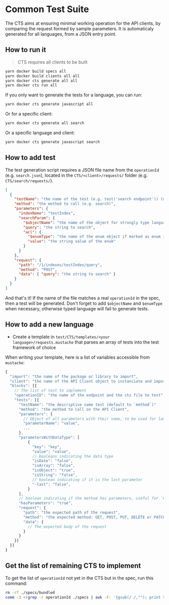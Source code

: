 # Common Test Suite

The CTS aims at ensuring minimal working operation for the API clients, by comparing the request formed by sample parameters.
It is automaticaly generated for all languages, from a JSON entry point.

## How to run it

> CTS requires all clients to be built

```bash
yarn docker build specs all
yarn docker build clients all all
yarn docker cts generate all all
yarn docker cts run all
```

If you only want to generate the tests for a language, you can run:

```bash
yarn docker cts generate javascript all
```

Or for a specific client:

```bash
yarn docker cts generate all search
```

Or a specific language and client:

```bash
yarn docker cts generate javascript search
```

## How to add test

The test generation script requires a JSON file name from the `operationId` (e.g. `search.json`), located in the `CTS/<client>/requests/` folder (e.g. `CTS/search/requests/`).

```json
[
  {
    "testName": "the name of the test (e.g. test('search endpoint')) (default: 'method')",
    "method": "the method to call (e.g. search)",
    "parameters": {
      "indexName": "testIndex",
      "searchParam": {
        "$objectName": "the name of the object for strongly type language, should be on every 'object' type (can be 'Object' if free-form)",
        "query": "the string to search",
        "acl": {
          "$enumType": "the name of the enum object if marked as enum in the spec",
          "value": "the string value of the enum"
        }
      }
    },
    "request": {
      "path": "/1/indexes/testIndex/query",
      "method": "POST",
      "data": { "query": "the string to search" }
    }
  }
]
```

And that's it! If the name of the file matches a real `operationId` in the spec, then a test will be generated.
Don't forget to add `$objectName` and `$enumType` when necessary, otherwise typed language will fail to generate tests.

## How to add a new language

- Create a template in `test/CTS/templates/<your language>/requests.mustache` that parses an array of tests into the test framework of choice

When writing your template, here is a list of variables accessible from `mustache`:

```js
{
  "import": "the name of the package or library to import",
  "client": "the name of the API Client object to instanciate and import",
  "blocks": [{
    // The list of test to implement
    "operationID": "the name of the endpoint and the cts file to test",
    "tests": [{
      "testName": "the descriptive name test (default to `method`)"
      "method": "the method to call on the API Client",
      "parameters": {
        // Object of all parameters with their name, to be used for languages that require the parameter name
        "parameterName": "value",
        ...
      },
      "parametersWithDataType": [
          {
            "key": "key",
            "value": "value",
            // booleans indicating the data type
            "isDate": "false",
            "isArray": "false",
            "isObject": "true",
            "isString": "false",
            // boolean indicating if it is the last parameter
            "-last": "false",
          }
      ],
      // boolean indicating if the method has parameters, useful for `GET` requests
      "hasParameters": "true",
      "request": {
        "path": "the expected path of the request",
        "method": "the expected method: GET, POST, PUT, DELETE or PATCH",
        "data": {
          // The expected body of the request
        }
      }
    }]
  }]
}
```

## Get the list of remaining CTS to implement

To get the list of `operationId` not yet in the CTS but in the spec, run this command:

```bash
rm -rf ./specs/bundled
comm -3 <(grep -r operationId ./specs | awk -F: '{gsub(/ /,""); print $NF}' | sort) <(find ./tests/CTS/clients -type f -name '*.json' | awk -F/ '{gsub(/.json/,"");print $NF}' | sort)
```
